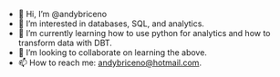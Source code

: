 - 👋 Hi, I’m @andybriceno
- 👀 I’m interested in databases, SQL, and analytics.
- 🌱 I’m currently learning how to use python for analytics and how to transform data with DBT.
- 💞️ I’m looking to collaborate on learning the above.
- 📫 How to reach me: andybriceno@hotmail.com.

<!---
andybriceno/andybriceno is a ✨ special ✨ repository because its `README.md` (this file) appears on your GitHub profile.
You can click the Preview link to take a look at your changes.
--->
